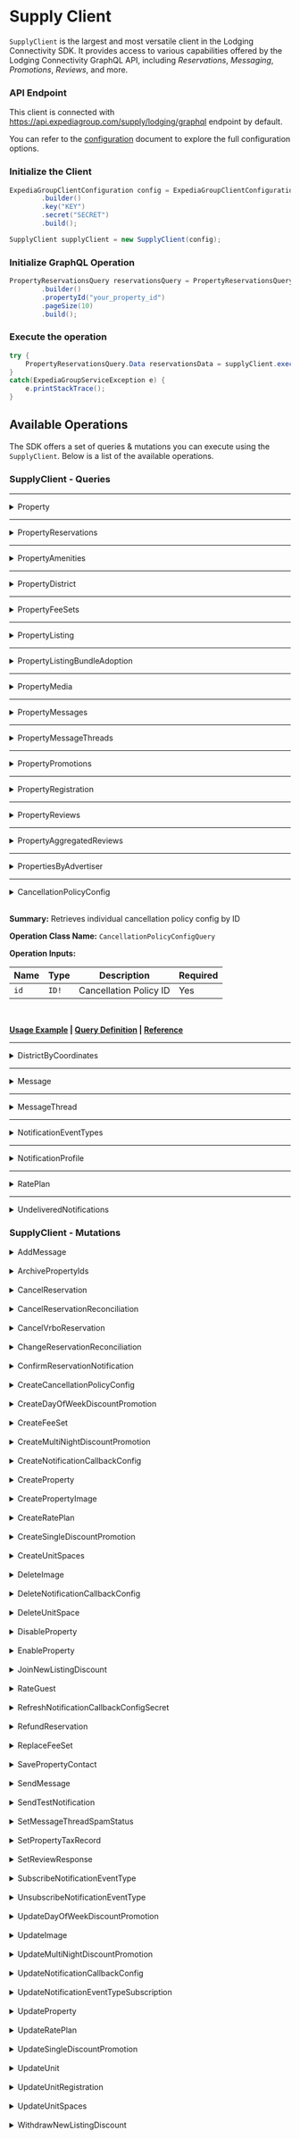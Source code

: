 # Supply Client
`SupplyClient` is the largest and most versatile client in the Lodging Connectivity SDK. It provides access to various capabilities offered by the Lodging Connectivity GraphQL API, including _Reservations_, _Messaging_, _Promotions_, _Reviews_, and more.

### API Endpoint
This client is connected with https://api.expediagroup.com/supply/lodging/graphql endpoint by default. 

You can refer to the [configuration]() document to explore the full configuration options.

### Initialize the Client
```java
ExpediaGroupClientConfiguration config = ExpediaGroupClientConfiguration
        .builder()
        .key("KEY")
        .secret("SECRET")
        .build();

SupplyClient supplyClient = new SupplyClient(config);
```

### Initialize GraphQL Operation 
```java
PropertyReservationsQuery reservationsQuery = PropertyReservationsQuery
        .builder()
        .propertyId("your_property_id")
        .pageSize(10)
        .build();
```

### Execute the operation
```java
try {
    PropertyReservationsQuery.Data reservationsData = supplyClient.execute(reservationsQuery);
}
catch(ExpediaGroupServiceException e) {
    e.printStackTrace();
}
```

## Available Operations
The SDK offers a set of queries & mutations you can execute using the `SupplyClient`. Below is a list of the available operations.

### SupplyClient - Queries

<hr />

<details>
   <summary>Property</summary>

<br /> 

**Summary:** Retrieves the basic data of a property

**Operation Class Name:** `PropertyQuery`

**Operation Inputs:**

| Name | Type      | Description                        | Required |
|------|-----------|------------------------------------|----------|
| `Id` | `String!` | The ID of the property to retrieve | Yes      |

<br />

**[Usage Example]()  |  [Query Definition]()  |  [Reference]()**
</details>

<hr />

<details>
   <summary>PropertyReservations</summary>

<br /> 

**Summary:** Retrieves paginated reservations on a property

**Operation Class Name:** `PropertyReservationsQuery`

**Operation Inputs:**

| Name                            | Type                     | Description                                                           | Required            |
|---------------------------------|--------------------------|-----------------------------------------------------------------------|---------------------|
| `propertyId`                    | `String!`                | The ID of the property to retrieve                                    | Yes                 |
| `pageSize`                      | `Int!`                   | Reservations per page                                                 | Yes                 |
| `after`                         | `String`                 | Retrieve reservations after this cursor value                         | No                  |
| `filter`                        | `ReservationFilterInput` | Filters reservation results                                           | No                  |
| `checkOutDate`                  | `CheckOutDateFilter`     | Filter based on the checkout date                                     | No                  |
| `includePaymentInstrumentToken` | `Boolean`                | Whether to include the payment-instrument data in the response or not | No (default: false) |
| `includeSupplierAmount`         | `Boolean`                | Whether to include the supplier-amount data in the response or not    | No (default: false) |

<br />

**[Usage Example]()  |  [Query Definition]()  |  [Reference]()**

</details>

<hr />

<details>
   <summary>PropertyAmenities</summary>

<br /> 

**Summary:** Retrieves property's amenities

**Operation Class Name:** `PropertyAmenitiesQuery`

**Operation Inputs:**

| Name         | Type                    | Description            | Required |
|--------------|-------------------------|------------------------|----------|
| `propertyId` | `String!`               | The ID of the property | Yes      |
| `filters`    | `AmenitiesFiltersInput` | Amenities Filter       | No       |

<br />

**[Usage Example]()  |  [Query Definition]()  |  [Reference]()**

</details>

<hr />

<details>
   <summary>PropertyDistrict</summary>

<br /> 

**Summary:** Retrieves district regulatory information

**Operation Class Name:** `PropertyDistrictQuery`

**Operation Inputs:**

| Name         | Type      | Description            | Required |
|--------------|-----------|------------------------|----------|
| `propertyId` | `String!` | The ID of the property | Yes      |
| `locale`     | `String`  | Response locale        | No       |

<br />

**[Usage Example]()  |  [Query Definition]()  |  [Reference]()**

</details>

<hr />

<details>
   <summary>PropertyFeeSets</summary>

<br /> 

**Summary:** Retrieves property fee sets

**Operation Class Name:** `PropertyFeeSetsQuery`

**Operation Inputs:**

| Name         | Type                          | Description               | Required |
|--------------|-------------------------------|---------------------------|----------|
| `propertyId` | `String!`                     | The ID of the property    | Yes      |
| `filters`    | `PropertyFeeSetsFiltersInput` | Filter Fee Sets Responses | No       |

<br />

**[Usage Example]()  |  [Query Definition]()  |  [Reference]()**

</details>

<hr />

<details>
   <summary>PropertyListing</summary>

<br />

**Summary:** Listings of the property on the requested domains, supported domains: [expedia.com, vrbo.com]

**Operation Class Name:** `PropertyListingQuery`

**Operation Inputs:**

| Name         | Type         | Description                                | Required |
|--------------|--------------|--------------------------------------------|----------|
| `propertyId` | `String!`    | The ID of the property                     | Yes      |
| `domains`    | `[String!]!` | supported domains: [expedia.com, vrbo.com] | Yes      |

<br />

**[Usage Example]()  |  [Query Definition]()  |  [Reference]()**
</details>

<hr />

<details>
   <summary>PropertyListingBundleAdoption</summary>

<br />

**Summary:** Get Property Listing Bundle Adoption

**Operation Class Name:** `PropertyListingBundleAdoptionQuery`

**Operation Inputs:** None

<br />

**[Usage Example]()  |  [Query Definition]()  |  [Reference]()**
</details>

<hr />

<details>
   <summary>PropertyMedia</summary>

<br />

**Summary:** Get Property's media (images)

**Operation Class Name:** `PropertyMediaQuery`

**Operation Inputs:**

| Name         | Type                 | Description                | Required |
|--------------|----------------------|----------------------------|----------|
| `propertyId` | `String!`            | The ID of the property     | Yes      |
| `filters`    | `ImagesFiltersInput` | Filter the requested media | No       |

<br />

**[Usage Example]()  |  [Query Definition]()  |  [Reference]()**
</details>

<hr />

<details>
   <summary>PropertyMessages</summary>
<br />

**Summary:** Get Property's messages

**Operation Class Name:** `PropertyMessagesQuery`

**Operation Inputs:**

| Name         | Type                           | Description                   | Required |
|--------------|--------------------------------|-------------------------------|----------|
| `propertyId` | `String!`                      | The ID of the property        | Yes      |
| `filters`    | `PropertyMessagesFiltersInput` | Filter the requested messages | Yes      |
| `limit`      | `Int`                          | Messages limit per page       | No       |
| `cursor`     | `String`                       | Pagination cursor             | No       |

<br />

**[Usage Example]()  |  [Query Definition]()  |  [Reference]()**
</details>

<hr />

<details>
   <summary>PropertyMessageThreads</summary>

<br />

**Summary:** Retrieves multiple message threads for a property

**Operation Class Name:** `PropertyMessageThreadsQuery`

**Operation Inputs:**

| Name         | Type                                 | Description                                | Required |
|--------------|--------------------------------------|--------------------------------------------|----------|
| `propertyId` | `String!`                            | The ID of the property                     | Yes      |
| `filters`    | `PropertyMessageThreadsFiltersInput` | Filter the requested message threads       | Yes      |
| `orderBy`    | `PropertyMessageThreadsOrderByInput` | Orders messages threads by specified field | No       |
| `limit`      | `Int`                                | Message Threads limit per page             | No       |
| `cursor`     | `String`                             | Pagination cursor                          | No       |

<br />

**[Usage Example]()  |  [Query Definition]()  |  [Reference]()**
</details>

<hr />

<details>
   <summary>PropertyPromotions</summary>
<br />

**Summary:** Retrieves property's promotions

**Operation Class Name:** `PropertyPromotionsQuery`

**Operation Inputs:**

| Name         | Type           | Description                     | Required |
|--------------|----------------|---------------------------------|----------|
| `propertyId` | `String!`      | The ID of the property          | Yes      |
| `filters`    | `FiltersInput` | Filter the requested promotions | No       |
| `pageSize`   | `Int!`         | Promotions per page             | Yes      |
| `after`      | `String`       | Pagination cursor               | No       |

<br />

**[Usage Example]()  |  [Query Definition]()  |  [Reference]()**
</details>

<hr />

<details>
   <summary>PropertyRegistration</summary>
<br />

**Summary:** Retrieves a collection of Unit configurations for a Property

**Operation Class Name:** `PropertyRegistrationQuery`

**Operation Inputs:**

| Name         | Type       | Description                                 | Required |
|--------------|------------|---------------------------------------------|----------|
| `propertyId` | `String!`  | The ID of the property                      | Yes      |
| `idSource`   | `IdSource` | Describes the source of a given property ID | No       |

<br />

**[Usage Example]()  |  [Query Definition]()  |  [Reference]()**
</details>

<hr />

<details>
   <summary>PropertyReviews</summary>
<br />

**Summary:** Retrieves Property's reviews

**Operation Class Name:** `PropertyReviewsQuery`

**Operation Inputs:**

| Name         | Type             | Description                               | Required |
|--------------|------------------|-------------------------------------------|----------|
| `propertyId` | `String!`        | The ID of the property                    | Yes      |
| `orderBy`    | `ReviewsOrderBy` | Orders reviews threads by specified field | No       |
| `filter`     | `ReviewFilter`   | Filter the requested reviews              | No       |
| `pageSize`   | `Int!`           | Reviews per page                          | Yes      |
| `after`      | `String`         | Pagination cursor                         | No       |

<br />

**[Usage Example]()  |  [Query Definition]()  |  [Reference]()**
</details>

<hr />

<details>
   <summary>PropertyAggregatedReviews</summary>
<br />

**Summary:** Retrieves Property's reviews

**Operation Class Name:** `PropertyAggregatedReviewsQuery`

**Operation Inputs:**

| Name         | Type                            | Description                              | Required |
|--------------|---------------------------------|------------------------------------------|----------|
| `propertyId` | `String!`                       | The ID of the property                   | Yes      |
| `filters`    | `AggregatedReviewsFiltersInput` | Filters the requested aggregated reviews | Yes      |

<br />

**[Usage Example]()  |  [Query Definition]()  |  [Reference]()**
</details>

<hr />

<details>
   <summary>PropertiesByAdvertiser</summary>
<br />

**Summary:** Retrieve a list of Properties associated for a given Advertiser

**Operation Class Name:** `PropertiesByAdvertiserQuery`

**Operation Inputs:**

| Name       | Type        | Description                                 | Required |
|------------|-------------|---------------------------------------------|----------|
| `id`       | `String!`   | Advertiser ID                               | Yes      |
| `idSource` | `IdSource!` | Describes the source of a given property ID | Yes      |
| `pageSize` | `Int`       | Properties per page                         | No       |
| `cursor`   | `String`    | Pagination cursor                           | No       |
<br />

**[Usage Example]()  |  [Query Definition]()  |  [Reference]()**
</details>

<hr />

<details>
   <summary>CancellationPolicyConfig</summary>
</details>

<br />

**Summary:** Retrieves individual cancellation policy config by ID

**Operation Class Name:** `CancellationPolicyConfigQuery`

**Operation Inputs:**

| Name       | Type  | Description            | Required |
|------------|-------|------------------------|----------|
| `id`       | `ID!` | Cancellation Policy ID | Yes      |

<br />

**[Usage Example]()  |  [Query Definition]()  |  [Reference]()**
<hr />

<details>
   <summary>DistrictByCoordinates</summary>
</details>

<hr />

<details>
   <summary>Message</summary>
</details>

<hr />

<details>
   <summary>MessageThread</summary>
</details>

<hr />

<details>
   <summary>NotificationEventTypes</summary>
</details>

<hr />

<details>
   <summary>NotificationProfile</summary>
</details>

<hr />

<details>
   <summary>RatePlan</summary>
</details>

<hr />

<details>
   <summary>UndeliveredNotifications</summary>
</details>


### SupplyClient - Mutations
<details>
   <summary>AddMessage</summary>
</details>

<br />

<details>
   <summary>ArchivePropertyIds</summary>
</details>

<br />

<details>
   <summary>CancelReservation</summary>
</details>

<br />

<details>
   <summary>CancelReservationReconciliation</summary>
</details>

<br />

<details>
   <summary>CancelVrboReservation</summary>
</details>

<br />

<details>
   <summary>ChangeReservationReconciliation</summary>
</details>

<br />

<details>
   <summary>ConfirmReservationNotification</summary>
</details>

<br />

<details>
   <summary>CreateCancellationPolicyConfig</summary>
</details>

<br />

<details>
   <summary>CreateDayOfWeekDiscountPromotion</summary>
</details>

<br />

<details>
   <summary>CreateFeeSet</summary>
</details>

<br />

<details>
   <summary>CreateMultiNightDiscountPromotion</summary>
</details>

<br />

<details>
   <summary>CreateNotificationCallbackConfig</summary>
</details>

<br />

<details>
   <summary>CreateProperty</summary>
</details>

<br />

<details>
   <summary>CreatePropertyImage</summary>
</details>

<br />

<details>
   <summary>CreateRatePlan</summary>
</details>

<br />

<details>
   <summary>CreateSingleDiscountPromotion</summary>
</details>

<br />

<details>
   <summary>CreateUnitSpaces</summary>
</details>

<br />

<details>
   <summary>DeleteImage</summary>
</details>

<br />

<details>
   <summary>DeleteNotificationCallbackConfig</summary>
</details>

<br />

<details>
   <summary>DeleteUnitSpace</summary>
</details>

<br />

<details>
   <summary>DisableProperty</summary>
</details>

<br />

<details>
   <summary>EnableProperty</summary>
</details>

<br />

<details>
   <summary>JoinNewListingDiscount</summary>
</details>

<br />

<details>
   <summary>RateGuest</summary>
</details>

<br />

<details>
   <summary>RefreshNotificationCallbackConfigSecret</summary>
</details>

<br />

<details>
   <summary>RefundReservation</summary>
</details>

<br />

<details>
   <summary>ReplaceFeeSet</summary>
</details>

<br />

<details>
   <summary>SavePropertyContact</summary>
</details>

<br />

<details>
   <summary>SendMessage</summary>
</details>

<br />

<details>
   <summary>SendTestNotification</summary>
</details>

<br />

<details>
   <summary>SetMessageThreadSpamStatus</summary>
</details>

<br />

<details>
   <summary>SetPropertyTaxRecord</summary>
</details>

<br />

<details>
   <summary>SetReviewResponse</summary>
</details>

<br />

<details>
   <summary>SubscribeNotificationEventType</summary>
</details>

<br />

<details>
   <summary>UnsubscribeNotificationEventType</summary>
</details>

<br />

<details>
   <summary>UpdateDayOfWeekDiscountPromotion</summary>
</details>

<br />

<details>
   <summary>UpdateImage</summary>
</details>

<br />

<details>
   <summary>UpdateMultiNightDiscountPromotion</summary>
</details>

<br />

<details>
   <summary>UpdateNotificationCallbackConfig</summary>
</details>

<br />

<details>
   <summary>UpdateNotificationEventTypeSubscription</summary>
</details>

<br />

<details>
   <summary>UpdateProperty</summary>
</details>

<br />

<details>
   <summary>UpdateRatePlan</summary>
</details>

<br />

<details>
   <summary>UpdateSingleDiscountPromotion</summary>
</details>

<br />

<details>
   <summary>UpdateUnit</summary>
</details>

<br />

<details>
   <summary>UpdateUnitRegistration</summary>
</details>

<br />

<details>
   <summary>UpdateUnitSpaces</summary>
</details>

<br />

<details>
   <summary>WithdrawNewListingDiscount</summary>
</details>
